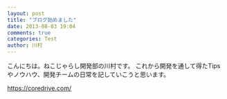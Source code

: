 ```yaml
---
layout: post
title: "ブログ始めました"
date: 2013-08-03 19:04
comments: true
categories: Test
author: 川村
---
```

こんにちは。ねこじゃらし開発部の川村です。
これから開発を通して得たTipsやノウハウ、開発チームの日常を記していこうと思います。

https://coredrive.com/
